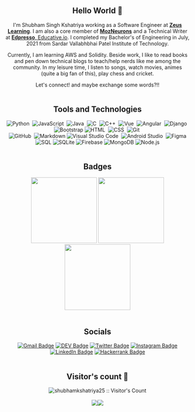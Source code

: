 <div align="center">
  
## Hello World 👋
I'm Shubham Singh Kshatriya working as a Software Engineer at [**Zeus Learning**](https://www.zeuslearning.com/). I am also a core member of [**MozNeurons**](https://github.com/MozNeurons) and a Technical Writer at [**Edpresso**, Educative.io](https://www.educative.io/profile/view/4908239310815232). I completed my Bachelor's of Engineering in July, 2021 from Sardar Vallabhbhai Patel Institute of Technology.

Currently, I am learning AWS and Solidity. Beside work, I like to read books and pen down technical blogs to teach/help nerds like me among the community. In my leisure time, I listen to songs, watch movies, animes (quite a big fan of this), play chess and cricket.
 
Let's connect! and maybe exchange some words?!!
<br />
<br /> 

## Tools and Technologies
![Python](https://img.shields.io/badge/-Python-05122A?style=flat&logo=python)&nbsp;
![JavaScript](https://img.shields.io/badge/-JavaScript-05122A?style=flat&logo=javascript)&nbsp;
![Java](https://img.shields.io/badge/-Java-05122A?style=flat&logo=Java&logoColor=FFA518)&nbsp;
![C](https://img.shields.io/badge/-C-05122A?style=flat&logo=C&logoColor=A8B9CC)&nbsp;
![C++](https://img.shields.io/badge/-C++-05122A?style=flat&logo=C%2B%2B&logoColor=00599C)&nbsp;
![Vue](https://img.shields.io/badge/-Vue-05122A?style=flat&logo=vue)&nbsp;
![Angular](https://img.shields.io/badge/-Angular-05122A?style=flat&logo=angular)&nbsp;
![Django](https://img.shields.io/badge/-Django-05122A?style=flat&logo=django&logoColor=white)&nbsp;
![Bootstrap](https://img.shields.io/badge/-Bootstrap-05122A?style=flat&logo=bootstrap&logoColor=563D7C)
![HTML](https://img.shields.io/badge/-HTML-05122A?style=flat&logo=HTML5)&nbsp;
![CSS](https://img.shields.io/badge/-CSS-05122A?style=flat&logo=CSS3&logoColor=1572B6)&nbsp;
![Git](https://img.shields.io/badge/-Git-05122A?style=flat&logo=git)&nbsp;\
![GitHub](https://img.shields.io/badge/-GitHub-05122A?style=flat&logo=github)&nbsp;
![Markdown](https://img.shields.io/badge/-Markdown-05122A?style=flat&logo=markdown)
![Visual Studio Code](https://img.shields.io/badge/-Visual%20Studio%20Code-05122A?style=flat&logo=visual-studio-code&logoColor=007ACC)&nbsp;
![Android Studio](https://img.shields.io/badge/-Android%20Studio-05122A?style=flat&logo=android-studio&logoColor=green)&nbsp;
![Figma](https://img.shields.io/badge/-Figma-05122A?style=flat&logo=figma)
![SQL](https://img.shields.io/badge/-SQL-05122A?style=flat&logo=sql)
![SQLite](https://img.shields.io/badge/-SQLite-05122A?style=flat&logo=sqlite)
![Firebase](https://img.shields.io/badge/-Firebase-05122A?style=flat&logo=firebase)
![MongoDB](https://img.shields.io/badge/-MongoDB-05122A?style=flat&logo=mongodb)
![Node.js](https://img.shields.io/badge/-Node.js-05122A?style=flat&logo=node.js)
<br />
<br /> 
  
 ## Badges
<img height="180em" src="https://github-readme-stats-eight-theta.vercel.app/api?username=shubhamkshatriya25&show_icons=true&theme=dark&include_all_commits=true&count_private=true"/>
<img height="180em" src="https://github-readme-stats-eight-theta.vercel.app/api/top-langs/?username=shubhamkshatriya25&layout=compact&langs_count=6&theme=dark"/>
<img height="180em" src="https://github-readme-streak-stats.herokuapp.com/?user=shubhamkshatriya25&layout=compact&theme=dark" />
<br />
<br /> 
  
## Socials 
[![Gmail Badge](https://img.shields.io/badge/-Gmail-c14438?style=flat-square&logo=Gmail&logoColor=white&link=mailto:shubhamkshatriya521@gmail.com)](mailto:shubhamkshatriya521@gmail.com)
[![DEV Badge](https://img.shields.io/badge/-DEV.to-000?style=flat-square&logo=dev.to&logoColor=white&link=https://dev.to/shubhamkshatriya25)](https://dev.to/shubhamkshatriya25)
[![Twitter Badge](https://img.shields.io/badge/-Twitter-1da1f2?style=flat-square&labelColor=1da1f2&logo=twitter&logoColor=white&link=https://www.twitter.com/_weltonfelix/)](https://twitter.com/shubhHAM_)
[![Instagram Badge](https://img.shields.io/badge/-Instagram-e1306c?style=flat-square&labelColor=e1306c&logo=instagram&logoColor=white&link=https://www.instagram.com/s.h.u.b.h.a.m._25/)](https://www.instagram.com/s.h.u.b.h.a.m._25/)
[![LinkedIn Badge](https://img.shields.io/badge/-LinkedIn-0077b5?style=flat-square&labelColor=0077b5&logo=linkedin&logoColor=white&link=https://www.linkedin.com/in/shubhamkshatriya25/)](https://www.linkedin.com/in/shubhamkshatriya25/)
[![Hackerrank Badge](https://img.shields.io/badge/-HackerRank-000?style=flat-square&labelColor=000&logo=hackerrank&logoColor=white&link=https://www.hackerrank.com/shub_ham_25)](https://www.hackerrank.com/shub_ham_25)
<br />
<br />

## Visitor's count :eyes:
<img src="https://profile-counter.glitch.me/{shubhamkshatriya25}/count.svg" alt="shubhamkshatriya25 :: Visitor's Count" />
<br />
<br />
<a href="https://www.twitter.com/shubhHAM_" target="_blank" rel="noreferrer"><img
src="https://img.shields.io/twitter/follow/shubhHAM_?logo=twitter&style=for-the-badge&color=22c55e&labelColor=22272e"
/></a><a href="https://www.github.com/shubhamkshatriya25" target="_blank" rel="noreferrer"><img
src="https://img.shields.io/github/followers/shubhamkshatriya25?logo=github&style=for-the-badge&color=22c55e&labelColor=22272e" /></a>
</div>
